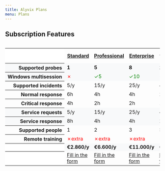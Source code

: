 ```yaml
---
title: Alyvix Plans
menu: Plans
---
```


## Subscription **Features**

<div style="overflow-x:auto;">
    <table style="margin-left:auto;margin-right:auto;border-collapse:collapse">
        <tr>
            <th style="background-color:white;"></th>
            <th><a href="./service#standard">Standard</a></th>
            <th><a href="./service#professional">Professional</a></th>
            <th><a href="./service#enterprise">Enterprise</a></th>
            <th><a href="./service#enterprise-plus">Enterprise Plus</a></th>
        </tr>
        <tr style="background-color:#f8f9fa;">
            <th style="text-align:right;white-space:nowrap;">Supported probes</th>
            <td><b>1</b></td>
            <td><b>5</b></td>
            <td><b>8</b></td>
            <td><b>12</b></td>
        </tr>
        <tr style="background-color:#f8f9fa;">
            <th style="text-align:right;white-space:nowrap;">Windows multisession</th>
            <td style="color:red">&#x2717;</td>
            <td style="color:green">&#x2713;5</td>
            <td style="color:green">&#x2713;10</td>
            <td style="color:green">&#x2713;15</td>
        </tr>
        <tr>
            <th style="text-align:right;white-space:nowrap;">Supported incidents</th>
            <td>5/y</td>
            <td>15/y</td>
            <td>25/y</td>
            <td>45/y</td>
        </tr>
        <tr>
            <th style="text-align:right;white-space:nowrap;">Normal response</th>
            <td>6h</td>
            <td>4h</td>
            <td>4h</td>
            <td>2h</td>
        </tr>
        <tr>
            <th style="text-align:right;white-space:nowrap;">Critical response</th>
            <td>4h</td>
            <td>2h</td>
            <td>2h</td>
            <td>1h</td>
        </tr>
        <tr style="background-color:#f8f9fa;">
            <th style="text-align:right;white-space:nowrap;">Service requests</th>
            <td>5/y</td>
            <td>15/y</td>
            <td>25/y</td>
            <td>45/y</td>
        </tr>
        <tr style="background-color:#f8f9fa;">
            <th style="text-align:right;white-space:nowrap;">Service response</th>
            <td>8h</td>
            <td>4h</td>
            <td>4h</td>
            <td>2h</td>
        </tr>
        <tr>
            <th style="text-align:right;white-space:nowrap;">Supported people</th>
            <td>1</td>
            <td>2</td>
            <td>3</td>
            <td>>3</td>
        </tr>
        <tr>
            <th style="text-align:right;white-space:nowrap;">Remote training</th>
            <td style="color:red">&#x2717;extra</td>
            <td style="color:red">&#x2717;extra</td>
            <td style="color:red">&#x2717;extra</td>
            <td style="color:green">&#x2713;included</td>
        </tr>
        <tr style="background-color:#f8f9fa;">
            <th style="background-color:white;"></th>
            <td><b>€2.860/y</b></td>
            <td><b>€6.600/y</b></td>
            <td><b>€11.000/y</b></td>
            <td><b>€16.500/y</b></td>
        </tr>
        <tr>
            <th style="background-color:white;"></th>
            <td><a href="./service/_subscription_standard/contact_form" class="btn btn-primary btn-lg" target="_blank">Fill in the form</a></td>
            <td><a href="./service/_subscription_professional/contact_form" class="btn btn-primary btn-lg" target="_blank">Fill in the form</a></td>
            <td><a href="./service/_subscription_enterprise/contact_form" class="btn btn-success btn-lg" target="_blank">Fill in the form</a></td>
            <td><a href="./service/_subscription_enterprise_plus/contact_form" class="btn btn-success btn-lg" target="_blank">Fill in the form</a></td>
        </tr>
    </table>
</div>
